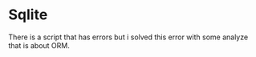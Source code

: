 # Sqlite
There is a script that has errors but i solved this error with some analyze that is about ORM. 
